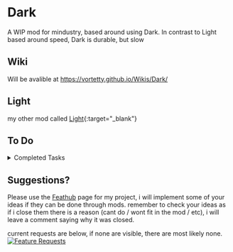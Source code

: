 # Dark
A WIP mod for mindustry, based around using Dark. In contrast to Light based around speed, Dark is durable, but slow

## Wiki
Will be avalible at https://vortetty.github.io/Wikis/Dark/

## Light
my other mod called [Light](https://github.com/Vortetty/Light){:target="_blank"}

## To Do

<details><summary>Completed Tasks</summary>
  
  
  
</details>

## Suggestions?
Please use the [Feathub](https://feathub.com/Vortetty/Dark "Feature Requests") page for my project, i will implement some of your ideas if they can be done through mods. remember to check your ideas as if i close them there is a reason (cant do / wont fit in the mod / etc), i will leave a comment saying why it was closed.

current requests are below, if none are visible, there are most likely none.
[![Feature Requests](https://feathub.com/Vortetty/Dark?format=svg)](https://feathub.com/Vortetty/Dark)
